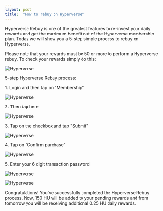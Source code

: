 ```yaml
---
layout: post
title:  "How to rebuy on Hyperverse"
---
```


Hyperverse Rebuy is one of the greatest features to re-invest your daily rewards and get the maximum benefit out of the Hyperverse membership plan. Today we will show you a 5-step simple process to rebuy on Hyperverse. 

Please note that your rewards must be 50 or more to perform a Hyperverse rebuy. To check your rewards simply do this:

![Hyperverse](/blog/images/upload/post4/1.png)

5-step Hyperverse Rebuy process:

1\. Login and then tap on "Membership"

![Hyperverse](/blog/images/upload/post4/2.png)

2\. Then tap here

![Hyperverse](/blog/images/upload/post4/3.png)

3\. Tap on the checkbox and tap "Submit"

![Hyperverse](/blog/images/upload/post4/4.png)

4\. Tap on "Confirm purchase"

![Hyperverse](/blog/images/upload/post4/5.png)

5\. Enter your 6 digit transaction password

![Hyperverse](/blog/images/upload/post4/6.png)

![Hyperverse](/blog/images/upload/post4/7.png)

Congratulations! You've successfully completed the Hyperverse Rebuy process. Now, 150 HU will be added to your pending rewards and from tomorrow you will be receiving additional 0.25 HU daily rewards.